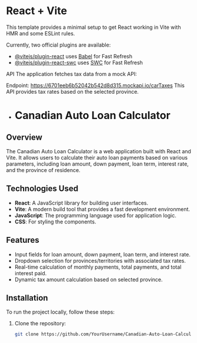 # React + Vite

This template provides a minimal setup to get React working in Vite with HMR and some ESLint rules.

Currently, two official plugins are available:

- [@vitejs/plugin-react](https://github.com/vitejs/vite-plugin-react/blob/main/packages/plugin-react/README.md) uses [Babel](https://babeljs.io/) for Fast Refresh
- [@vitejs/plugin-react-swc](https://github.com/vitejs/vite-plugin-react-swc) uses [SWC](https://swc.rs/) for Fast Refresh

API
The application fetches tax data from a mock API:

Endpoint: https://6701eeb6b52042b542d8d315.mockapi.io/carTaxes
This API provides tax rates based on the selected province.

- # Canadian Auto Loan Calculator

## Overview
The Canadian Auto Loan Calculator is a web application built with React and Vite. It allows users to calculate their auto loan payments based on various parameters, including loan amount, down payment, loan term, interest rate, and the province of residence.

## Technologies Used
- **React**: A JavaScript library for building user interfaces.
- **Vite**: A modern build tool that provides a fast development environment.
- **JavaScript**: The programming language used for application logic.
- **CSS**: For styling the components.

## Features
- Input fields for loan amount, down payment, loan term, and interest rate.
- Dropdown selection for provinces/territories with associated tax rates.
- Real-time calculation of monthly payments, total payments, and total interest paid.
- Dynamic tax amount calculation based on selected province.

## Installation
To run the project locally, follow these steps:

1. Clone the repository:
   ```bash
   git clone https://github.com/YourUsername/Canadian-Auto-Loan-Calculator.git


